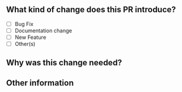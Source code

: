 ## What kind of change does this PR introduce?

<!-- Mark All The Applicable Boxes and add some information -->

- [ ] Bug Fix
- [ ] Documentation change
- [ ] New Feature
- [ ] Other(s)

## Why was this change needed?

<!-- Explain here the changes your PR introduces and text to help us understand the context of this change. -->

<!-- If your PR fixes an open issue, use `Fixes #999` to link your PR with the issue. #999 stands for the issue number you are fixing, Example: Fixes #1 -->

## Other information

<!-- Add notes or any other information here so that we can review the PR faster -->
